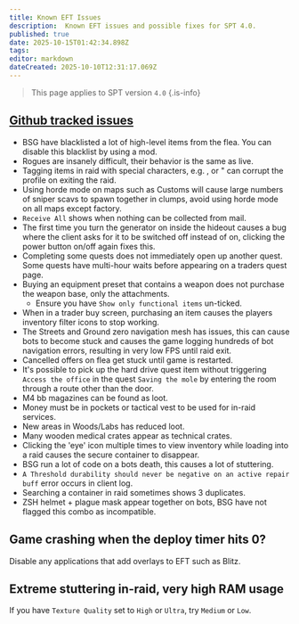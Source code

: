 ```yaml
---
title: Known EFT Issues
description:  Known EFT issues and possible fixes for SPT 4.0.
published: true
date: 2025-10-15T01:42:34.898Z
tags: 
editor: markdown
dateCreated: 2025-10-10T12:31:17.069Z
---
```


> This page applies to SPT version `4.0`
{.is-info}

## [Github tracked issues](https://github.com/sp-tarkov/build/wiki/Known-non-SPT-issues)
- BSG have blacklisted a lot of high-level items from the flea. You can disable this blacklist by using a mod.
- Rogues are insanely difficult, their behavior is the same as live.
- Tagging items in raid with special characters, e.g. , or " can corrupt the profile on exiting the raid.
- Using horde mode on maps such as Customs will cause large numbers of sniper scavs to spawn together in clumps, avoid using horde mode on all maps except factory.
- `Receive All` shows when nothing can be collected from mail.
- The first time you turn the generator on inside the hideout causes a bug where the client asks for it to be switched off instead of on, clicking the power button on/off again fixes this.
- Completing some quests does not immediately open up another quest. Some quests have multi-hour waits before appearing on a traders quest page.
- Buying an equipment preset that contains a weapon does not purchase the weapon base, only the attachments.
  - Ensure you have `Show only functional items` un-ticked.
- When in a trader buy screen, purchasing an item causes the players inventory filter icons to stop working.
- The Streets and Ground zero navigation mesh has issues, this can cause bots to become stuck and causes the game logging hundreds of bot navigation errors, resulting in very low FPS until raid exit.
- Cancelled offers on flea get stuck until game is restarted.
- It's possible to pick up the hard drive quest item without triggering `Access the office` in the quest `Saving the mole` by entering the room through a route other than the door.
- M4 bb magazines can be found as loot.
- Money must be in pockets or tactical vest to be used for in-raid services.
- New areas in Woods/Labs has reduced loot.
- Many wooden medical crates appear as technical crates.
- Clicking the 'eye' icon multiple times to view inventory while loading into a raid causes the secure container to disappear.
- BSG run a lot of code on a bots death, this causes a lot of stuttering.
- `A Threshold durability should never be negative on an active repair buff` error occurs in client log.
- Searching a container in raid sometimes shows 3 duplicates.
- ZSH helmet + plague mask appear together on bots, BSG have not flagged this combo as incompatible.

## Game crashing when the deploy timer hits 0?
Disable any applications that add overlays to EFT such as Blitz.

## Extreme stuttering in-raid, very high RAM usage
If you have `Texture Quality` set to `High` or `Ultra`, try `Medium` or `Low`.